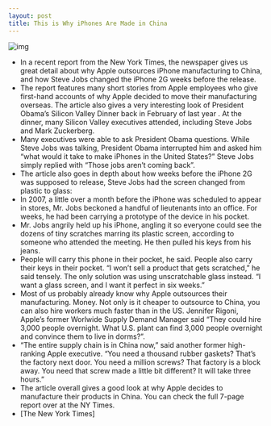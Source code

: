 ```yaml
---
layout: post
title: This is Why iPhones Are Made in China
---
```

![img](http://media.idownloadblog.com/wp-content/uploads/2012/01/iPhone-4-China.jpg)
* In a recent report from the New York Times, the newspaper gives us great detail about why Apple outsources iPhone manufacturing to China, and how Steve Jobs changed the iPhone 2G weeks before the release.
* The report features many short stories from Apple employees who give first-hand accounts of why Apple decided to move their manufacturing overseas. The article also gives a very interesting look of President Obama’s Silicon Valley Dinner back in February of last year . At the dinner, many Silicon Valley executives attended, including Steve Jobs and Mark Zuckerberg.
* Many executives were able to ask President Obama questions. While Steve Jobs was talking, President Obama interrupted him and asked him “what would it take to make iPhones in the United States?” Steve Jobs simply replied with “Those jobs aren’t coming back”.
* The article also goes in depth about how weeks before the iPhone 2G was supposed to release, Steve Jobs had the screen changed from plastic to glass:
* In 2007, a little over a month before the iPhone was scheduled to appear in stores, Mr. Jobs beckoned a handful of lieutenants into an office. For weeks, he had been carrying a prototype of the device in his pocket.
* Mr. Jobs angrily held up his iPhone, angling it so everyone could see the dozens of tiny scratches marring its plastic screen, according to someone who attended the meeting. He then pulled his keys from his jeans.
* People will carry this phone in their pocket, he said. People also carry their keys in their pocket. “I won’t sell a product that gets scratched,” he said tensely. The only solution was using unscratchable glass instead. “I want a glass screen, and I want it perfect in six weeks.”
* Most of us probably already know why Apple outsources their manufacturing. Money. Not only is it cheaper to outsource to China, you can also hire workers much faster than in the US. Jennifer Rigoni, Apple’s former Worlwide Supply Demand Manager said “They could hire 3,000 people overnight. What U.S. plant can find 3,000 people overnight and convince them to live in dorms?”.
* “The entire supply chain is in China now,” said another former high-ranking Apple executive. “You need a thousand rubber gaskets? That’s the factory next door. You need a million screws? That factory is a block away. You need that screw made a little bit different? It will take three hours.”
* The article overall gives a good look at why Apple decides to manufacture their products in China. You can check the full 7-page report over at the NY Times.
* [The New York Times]

